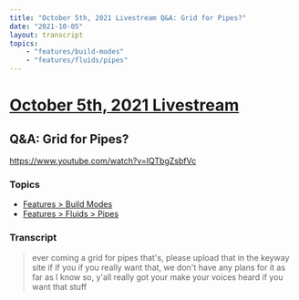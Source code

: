 ```yaml
---
title: "October 5th, 2021 Livestream Q&A: Grid for Pipes?"
date: "2021-10-05"
layout: transcript
topics:
    - "features/build-modes"
    - "features/fluids/pipes"
---
```

# [October 5th, 2021 Livestream](../2021-10-05.md)
## Q&A: Grid for Pipes?
https://www.youtube.com/watch?v=IQTbgZsbfVc

### Topics
* [Features > Build Modes](../topics/features/build-modes.md)
* [Features > Fluids > Pipes](../topics/features/fluids/pipes.md)

### Transcript

> ever coming a grid for pipes that's, please upload that in the keyway site if if you if you really want that, we don't have any plans for it as far as I know so, y'all really got your make your voices heard if you want that stuff
